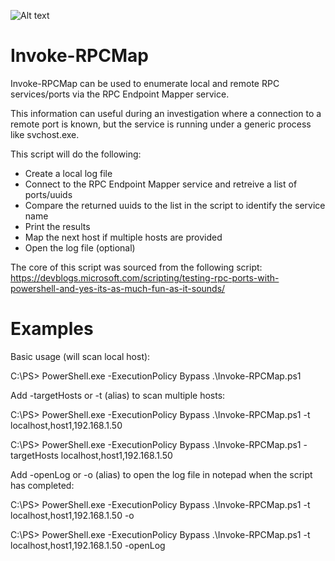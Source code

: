 ![Alt text](https://raw.githubusercontent.com/robwillisinfo/Invoke-RPCMap/main/Invoke-RPCMap-Edit.png "Invoke-RPCMap")

# Invoke-RPCMap
Invoke-RPCMap can be used to enumerate local and remote RPC services/ports via the RPC Endpoint Mapper service.

This information can useful during an investigation where a connection to a remote port is known, but 
the service is running under a generic process like svchost.exe.

This script will do the following:
- Create a local log file
- Connect to the RPC Endpoint Mapper service and retreive a list of ports/uuids
- Compare the returned uuids to the list in the script to identify the service name
- Print the results
- Map the next host if multiple hosts are provided
- Open the log file (optional)

The core of this script was sourced from the following script:
https://devblogs.microsoft.com/scripting/testing-rpc-ports-with-powershell-and-yes-its-as-much-fun-as-it-sounds/

# Examples
Basic usage (will scan local host):

C:\PS> PowerShell.exe -ExecutionPolicy Bypass .\Invoke-RPCMap.ps1

Add -targetHosts or -t (alias) to scan multiple hosts:

C:\PS> PowerShell.exe -ExecutionPolicy Bypass .\Invoke-RPCMap.ps1 -t localhost,host1,192.168.1.50

C:\PS> PowerShell.exe -ExecutionPolicy Bypass .\Invoke-RPCMap.ps1 -targetHosts localhost,host1,192.168.1.50

Add -openLog or -o (alias) to open the log file in notepad when the script has completed:

C:\PS> PowerShell.exe -ExecutionPolicy Bypass .\Invoke-RPCMap.ps1 -t localhost,host1,192.168.1.50 -o

C:\PS> PowerShell.exe -ExecutionPolicy Bypass .\Invoke-RPCMap.ps1 -t localhost,host1,192.168.1.50 -openLog
